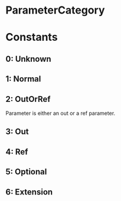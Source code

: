 # ParameterCategory

# Constants

## 0: Unknown

## 1: Normal

## 2: OutOrRef

Parameter is either an out or a ref parameter.  

## 3: Out

## 4: Ref

## 5: Optional

## 6: Extension

